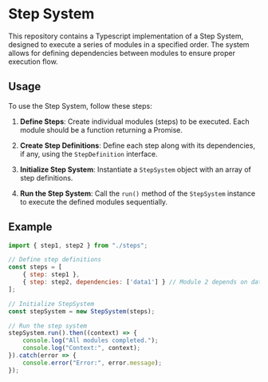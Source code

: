 # Step System

This repository contains a Typescript implementation of a Step System, designed to execute a series of modules in a specified order. The system allows for defining dependencies between modules to ensure proper execution flow.

## Usage

To use the Step System, follow these steps:

1. **Define Steps**: Create individual modules (steps) to be executed. Each module should be a function returning a Promise.

2. **Create Step Definitions**: Define each step along with its dependencies, if any, using the `StepDefinition` interface.

3. **Initialize Step System**: Instantiate a `StepSystem` object with an array of step definitions.

4. **Run the Step System**: Call the `run()` method of the `StepSystem` instance to execute the defined modules sequentially.

## Example

```javascript
import { step1, step2 } from "./steps";

// Define step definitions
const steps = [
    { step: step1 },
    { step: step2, dependencies: ['data1'] } // Module 2 depends on data1 from module1
];

// Initialize StepSystem
const stepSystem = new StepSystem(steps);

// Run the step system
stepSystem.run().then((context) => {
    console.log("All modules completed.");
    console.log("Context:", context);
}).catch(error => {
    console.error("Error:", error.message);
});
